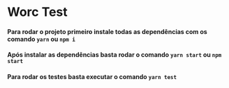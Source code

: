 # Worc Test

#### Para rodar o projeto primeiro instale todas as dependências com os comando `yarn` ou `npm i`

#### Após instalar as dependências basta rodar o comando `yarn start` ou `npm start`

#### Para rodar os testes basta executar o comando `yarn test`
